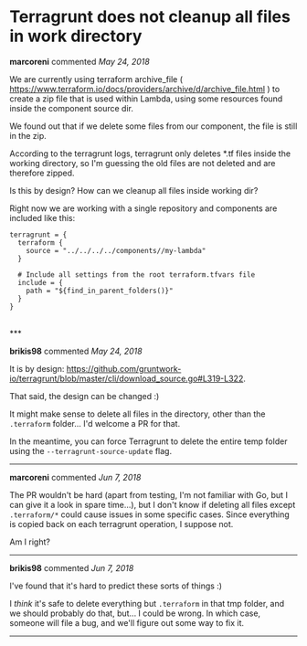 # Terragrunt does not cleanup all files in work directory

**marcoreni** commented *May 24, 2018*

We are currently using terraform archive_file ( https://www.terraform.io/docs/providers/archive/d/archive_file.html ) to create a zip file that is used within Lambda, using some resources found inside the component source dir.

We found out that if we delete some files from our component, the file is still in the zip.

According to the terragrunt logs, terragrunt only deletes *.tf files inside the working directory, so I'm guessing the old files are not deleted and are therefore zipped.

Is this by design? How can we cleanup all files inside working dir?

Right now we are working with a single repository and components are included like this:
```
terragrunt = {
  terraform {
    source = "../../../../components//my-lambda"
  }

  # Include all settings from the root terraform.tfvars file
  include = {
    path = "${find_in_parent_folders()}"
  }
}
```
<br />
***


**brikis98** commented *May 24, 2018*

It is by design: https://github.com/gruntwork-io/terragrunt/blob/master/cli/download_source.go#L319-L322.

That said, the design can be changed :)

It might make sense to delete all files in the directory, other than the `.terraform` folder... I'd welcome a PR for that.

In the meantime, you can force Terragrunt to delete the entire temp folder using the `--terragrunt-source-update` flag.
***

**marcoreni** commented *Jun 7, 2018*

The PR wouldn't be hard (apart from testing, I'm not familiar with Go, but I can give it a look in spare time...), but I don't know if deleting all files except `.terraform/*` could cause issues in some specific cases. Since everything is copied back on each terragrunt operation, I suppose not. 

Am I right?
***

**brikis98** commented *Jun 7, 2018*

I've found that it's hard to predict these sorts of things :) 

I _think_ it's safe to delete everything but `.terraform` in that tmp folder, and we should probably do that, but... I could be wrong. In which case, someone will file a bug, and we'll figure out some way to fix it.
***

